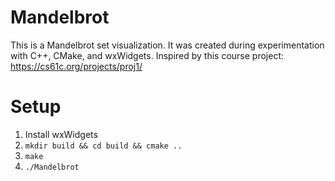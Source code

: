 # Mandelbrot
This is a Mandelbrot set visualization. It was created during experimentation with C++, CMake, and wxWidgets. Inspired by this course project: https://cs61c.org/projects/proj1/

# Setup
1. Install wxWidgets
2. `mkdir build && cd build && cmake ..`
3. `make`
4. `./Mandelbrot`
